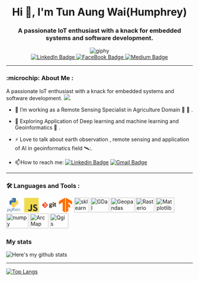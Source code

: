 <h1 align="center">Hi 👋, I'm Tun Aung Wai(Humphrey)</h1>
<h3 align="center">A passionate IoT enthusiast with a knack for embedded systems and software development.</h3>

<div id="header" align="center">
  <img src="https://github.com/Humphreydotbit-IoT/Humphrey.bit/assets/164144789/b35f9ec5-4273-4274-ba54-c3f7f25d353d" alt="giphy" style="width: 400px; height: 200px;">
</div>


<div id="badges", align ='center'>
  <a href="https://www.linkedin.com/in/tunaungwai/">
    <img src="https://img.shields.io/badge/LinkedIn-blue?style=for-the-badge&logo=linkedin&logoColor=white" alt="LinkedIn Badge"/>
  </a>
  <a href="https://www.facebook.com/tunaungwai">
    <img src="https://img.shields.io/badge/FaceBook-darkblue?style=for-the-badge&logo=youtube&logoColor=white" alt="FaceBook Badge"/>
  </a>
  <a href="https://medium.com/@tunaungwai">
    <img src="https://img.shields.io/badge/Medium-gray?style=for-the-badge&logo=twitter&logoColor=white" alt="Medium Badge"/>
  </a>
</div>

---

### :microchip: About Me :
A passionate IoT enthusiast with a knack for embedded systems and software development. <img src="https://media.giphy.com/media/WUlplcMpOCEmTGBtBW/giphy.gif" width="30">.


- :telescope: I’m working as a Remote Sensing Specialist in Agriculture Domain 🌽 🌾  .

- :seedling: Exploring Application of Deep learning and machine learning and Geoinformatics 🧠 .

- :zap: Love to talk about earth observation , remote sensing and application of AI in geoinformatics field 🛰️:.

- :mailbox:How to reach me: [![Linkedin Badge](https://img.shields.io/badge/-ZawThuHtet(Toby)-blue?style=flat&logo=Linkedin&logoColor=white)](https://www.linkedin.com/in/zaw-thu-htet-toby/) [![Gmail Badge](https://img.shields.io/badge/-tobyzawthuhtet@gmail.com-white?style=flat&logo=Gmail&logoColor=red)](tobyzawthuhtet@gmail.com)


---

### :hammer_and_wrench: Languages and Tools :

<div>
  <img src="https://github.com/devicons/devicon/blob/master/icons/python/python-original-wordmark.svg" title="Python" alt="Python" width="40" height="40"/>&nbsp; 
  <img src="https://github.com/devicons/devicon/blob/master/icons/javascript/javascript-original.svg" title="JavaScript" alt="JavaScript" width="40" height="40"/>&nbsp;
  <img src="https://github.com/devicons/devicon/blob/master/icons/git/git-original-wordmark.svg" title="Git" **alt="Git" width="40" height="40"/>
  <img src="https://github.com/devicons/devicon/blob/master/icons/tensorflow/tensorflow-original.svg" title="Tensorflow" **alt="Tensorflow" width="40" height="40"/>
  <img src="Logo/sklearn.png" title="sklearn" **alt="sklearn" width="40" height="40"/>
  <img src="Logo/434px-GDALLogoColor.svg.png" title="GDal" **alt="Gdal" width="50" height="40"/>
  <img src="Logo/geopandas_logo.png" title="Geopandas" **alt="GeoPandas" width="65" height="40"/>
  <img src="Logo/rasterio.png" title="Rasterio" **alt="Rasterio" width="50" height="40"/>
  <img src="Logo/1024px-Created_with_Matplotlib-logo.svg.png" title="Matplotlib" **alt="Matplotlib" width="50" height="40"/>
  <img src="Logo/2560px-NumPy_logo_2020.svg.png" title="numpy" **alt="Numpy" width="60" height="40"/>
  <img src="Logo/png-transparent-planet-earth-artwork-esri-arcgis-server-geographic-information-system-computer-software-previous-icon-symmetry-sphere-map.png" title="ArcMap" **alt="ArcGIS" width="50" height="40"/>
  <img src="Logo/qgis.jpg" title="Qgis" **alt="Qgis" width="50" height="40"/>
  
</div>

### My stats
![Here's my github stats](https://github-readme-stats.vercel.app/api?username=Humphreydotbit-IoT)


---

[![Top Langs](https://github-readme-stats.vercel.app/api/top-langs/?username=Humphreydotbit-IoT&layout=compact&theme=vision-friendly-dark)](https://github.com/tobyzawthuhtet/github-readme-stats)
<!---
tobyzawthuhtet/tobyzawthuhtet is a ✨ special ✨ repository because its `README.md` (this file) appears on your GitHub profile.
You can click the Preview link to take a look at your changes.
--->  
